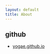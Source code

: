 ```yaml
---
layout: default
title: About
---
```


## github
- [yogae.github.io](https://github.com/yogae/yogae.github.io)
